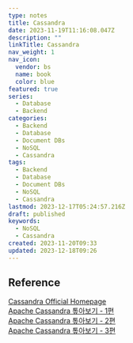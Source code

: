 ```yaml
---
type: notes
title: Cassandra
date: 2023-11-19T11:16:08.047Z
description: ""
linkTitle: Cassandra
nav_weight: 1
nav_icon:
  vendor: bs
  name: book
  color: blue
featured: true
series:
  - Database
  - Backend
categories:
  - Backend
  - Database
  - Document DBs
  - NoSQL
  - Cassandra
tags:
  - Backend
  - Database
  - Document DBs
  - NoSQL
  - Cassandra
lastmod: 2023-12-17T05:24:57.216Z
draft: published
keywords:
  - NoSQL
  - Cassandra
created: 2023-11-20T09:33
updated: 2023-12-18T09:26
---
```


## Reference

[Cassandra Official Homepage](https://cassandra.apache.org/_/index.html)  
[Apache Cassandra 톺아보기 - 1편](https://meetup.nhncloud.com/posts/58)  
[Apache Cassandra 톺아보기 - 2편](https://meetup.nhncloud.com/posts/60)  
[Apache Cassandra 톺아보기 - 3편](https://meetup.nhncloud.com/posts/65)
